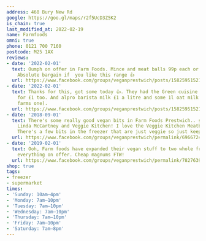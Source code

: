 ```yaml
---
address: 468 Bury New Rd
google: https://goo.gl/maps/r2f5UcD3Z5K2
is_chain: true
last_modified_at: 2022-02-19
name: Farmfoods
omni: true
phone: 0121 700 7160
postcode: M25 1AX
reviews:
- date: '2022-02-01'
  text: Oumph on offer in Farm Foods. Mince and meat balls 99p each or 2 for £1.50!
    Absolute bargain if  you like this range 👍
  url: https://www.facebook.com/groups/veganprestwich/posts/1582595152117895/
- date: '2022-02-01'
  text: Thanks for this, got some today 👍. They had the Green cuisine “chicken” dippers
    for £1 too. And alpro barista milk £1 a litre and some 1l oat milk for 29p (califa
    farms one).
  url: https://www.facebook.com/groups/veganprestwich/posts/1582595152117895/
- date: '2018-09-01'
  text: There's some really good vegan bits in Farm Foods Prestwich.. some Farm Foods,
    Linda McCartney and Veggie Kitchen! I love the Veggie Kitchen Meatballs, so nice!
    There's a few bits in the freezer that are just veggie so just keep an eye out
  url: https://www.facebook.com/groups/veganprestwich/permalink/696672494043503/
- date: '2019-02-01'
  text: Ooh, Farm foods have expanded their vegan stuff to two whole fridges and put
    everything on offer. Cheap magnums FTW!
  url: https://www.facebook.com/groups/veganprestwich/permalink/782763925434359/
shop: true
tags:
- freezer
- supermarket
times:
- 'Sunday: 10am–4pm'
- 'Monday: 7am–10pm'
- 'Tuesday: 7am–10pm'
- 'Wednesday: 7am–10pm'
- 'Thursday: 7am–10pm'
- 'Friday: 7am–10pm'
- 'Saturday: 7am–8pm'
---
```

